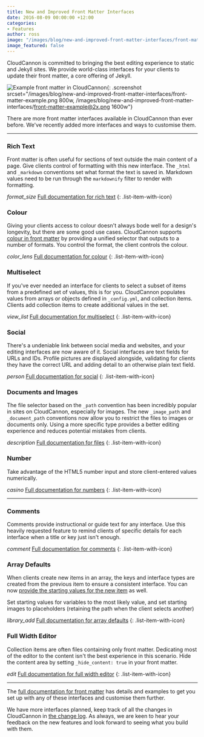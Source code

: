 ```yaml
---
title: New and Improved Front Matter Interfaces
date: 2016-08-09 00:00:00 +12:00
categories:
- Features
author: ross
image: "/images/blog/new-and-improved-front-matter-interfaces/front-matter-example@2x.png"
image_featured: false
---
```


CloudCannon is committed to bringing the best editing experience to static and Jekyll sites. We provide world-class interfaces for your clients to update their front matter, a core offering of Jekyll.

![Example front matter in CloudCannon](/images/blog/new-and-improved-front-matter-interfaces/front-matter-example.png){: .screenshot srcset="/images/blog/new-and-improved-front-matter-interfaces/front-matter-example.png 800w, /images/blog/new-and-improved-front-matter-interfaces/front-matter-example@2x.png 1600w"}

There are more front matter interfaces available in CloudCannon than ever before. We've recently added more interfaces and ways to customise them.

---

### Rich Text

Front matter is often useful for sections of text outside the main content of a page. Give clients control of formatting with this new interface. The `_html` and `_markdown` conventions set what format the text is saved in. Markdown values need to be run through the `markdownify` filter to render with formatting.

<i class="material-icons">format_size</i> [Full documentation for rich text](https://docs.cloudcannon.com/editing/front-matter/#rich-text)
{: .list-item-with-icon}

### Colour

Giving your clients access to colour doesn't always bode well for a design's longevity, but there are some good use cases. CloudCannon supports [colour in front matter](https://docs.cloudcannon.com/editing/front-matter/#colour) by providing a unified selector that outputs to a number of formats. You control the format, the client controls the colour.

<i class="material-icons">color_lens</i> [Full documentation for colour](https://docs.cloudcannon.com/editing/front-matter/#colour)
{: .list-item-with-icon}

### Multiselect

If you've ever needed an interface for clients to select a subset of items from a predefined set of values, this is for you. CloudCannon populates values from arrays or objects defined in `_config.yml`, and collection items. Clients add collection items to create additional values in the set.

<i class="material-icons">view_list</i> [Full documentation for multiselect](https://docs.cloudcannon.com/editing/front-matter/#multiselect)
{: .list-item-with-icon}

### Social

There's a undeniable link between social media and websites, and your editing interfaces are now aware of it. Social interfaces are text fields for URLs and IDs. Profile pictures are displayed alongside, validating for clients they have the correct URL and adding detail to an otherwise plain text field.

<i class="material-icons">person</i> [Full documentation for social](https://docs.cloudcannon.com/editing/front-matter/#social)
{: .list-item-with-icon}

### Documents and Images

The file selector based on the `_path` convention has been incredibly popular in sites on CloudCannon, especially for images. The new `_image_path` and `_document_path` conventions now allow you to restrict the files to images or documents only. Using a more specific type provides a better editing experience and reduces potential mistakes from clients.

<i class="material-icons">description</i> [Full documentation for files](https://docs.cloudcannon.com/editing/front-matter/#file)
{: .list-item-with-icon}

### Number

Take advantage of the HTML5 number input and store client-entered values numerically.

<i class="material-icons">casino</i> [Full documentation for numbers](https://docs.cloudcannon.com/editing/front-matter/#number)
{: .list-item-with-icon}

---

### Comments

Comments provide instructional or guide text for any interface. Use this heavily requested feature to remind clients of specific details for each interface when a title or key just isn't enough.

<i class="material-icons">comment</i> [Full documentation for comments](https://docs.cloudcannon.com/editing/front-matter/#comment)
{: .list-item-with-icon}

### Array Defaults

When clients create new items in an array, the keys and interface types are created from the previous item to ensure a consistent interface. You can now [provide the starting values for the new item](https://docs.cloudcannon.com/editing/front-matter/#array-defaults) as well.

Set starting values for variables to the most likely value, and set starting images to placeholders (retaining the path when the client selects another)

<i class="material-icons">library_add</i> [Full documentation for array defaults](https://docs.cloudcannon.com/editing/front-matter/#array-defaults)
{: .list-item-with-icon}

### Full Width Editor

Collection items are often files containing only front matter. Dedicating most of the editor to the content isn't the best experience in this scenario. Hide the content area by setting `_hide_content: true` in your front matter.

<i class="material-icons">edit</i> [Full documentation for full width editor](https://docs.cloudcannon.com/editing/content-editor/#hiding-the-content-area)
{: .list-item-with-icon}

---

The [full documentation for front matter](https://docs.cloudcannon.com/editing/front-matter/) has details and examples to get you set up with any of these interfaces and customise them further.

We have more interfaces planned, keep track of all the changes in CloudCannon in [the change log](https://docs.cloudcannon.com/changelog/). As always, we are keen to hear your feedback on the new features and look forward to seeing what you build with them.
